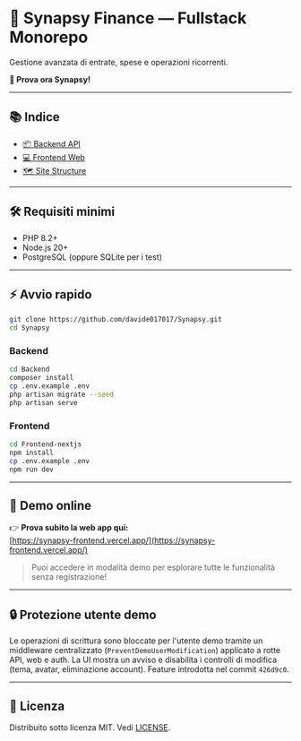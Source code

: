 # 🚀 Synapsy Finance — Fullstack Monorepo

Gestione avanzata di entrate, spese e operazioni ricorrenti.

**🚀 Prova ora Synapsy!**

---

## 📚 Indice

-   [📦 Backend API](Backend/docs/README.md)
-   [💻 Frontend Web](Frontend-nextjs/docs/README.md)
-   [🗺️ Site Structure](Frontend-nextjs/docs/SITE_STRUCTURE.md)

---

## 🛠️ Requisiti minimi

-   PHP 8.2+
-   Node.js 20+
-   PostgreSQL (oppure SQLite per i test)

---

## ⚡ Avvio rapido

```bash
git clone https://github.com/davide017017/Synapsy.git
cd Synapsy
```

### Backend

```bash
cd Backend
composer install
cp .env.example .env
php artisan migrate --seed
php artisan serve
```

### Frontend

```bash
cd Frontend-nextjs
npm install
cp .env.example .env
npm run dev
```

---

## 🔗 Demo online

👉 **Prova subito la web app qui:**  
[https://synapsy-frontend.vercel.app/](https://synapsy-frontend.vercel.app/)

> Puoi accedere in modalità demo per esplorare tutte le funzionalità senza registrazione!

---

## 🔒 Protezione utente demo
Le operazioni di scrittura sono bloccate per l'utente demo tramite un middleware centralizzato (`PreventDemoUserModification`) applicato a rotte API, web e auth. La UI mostra un avviso e disabilita i controlli di modifica (tema, avatar, eliminazione account). Feature introdotta nel commit `426d9c0`.

---

## 📄 Licenza

Distribuito sotto licenza MIT. Vedi [LICENSE](LICENSE).
